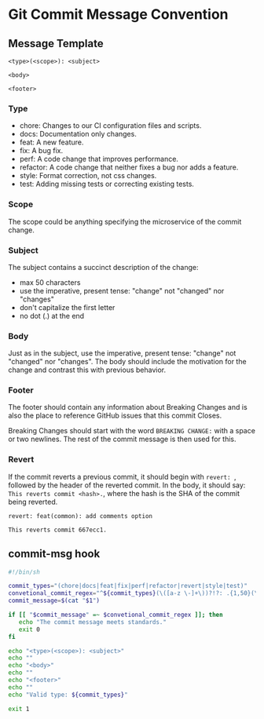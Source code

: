 # Git Commit Message Convention

## Message Template

```
<type>(<scope>): <subject>

<body>

<footer>
```

### Type

- chore: Changes to our CI configuration files and scripts.
- docs: Documentation only changes.
- feat: A new feature.
- fix: A bug fix.
- perf: A code change that improves performance.
- refactor: A code change that neither fixes a bug nor adds a feature.
- style: Format correction, not css changes.
- test: Adding missing tests or correcting existing tests.

### Scope

The scope could be anything specifying the microservice of the commit change.

### Subject

The subject contains a succinct description of the change:

- max 50 characters
- use the imperative, present tense: "change" not "changed" nor "changes"
- don't capitalize the first letter
- no dot (.) at the end

### Body

Just as in the subject, use the imperative, present tense: "change" not "changed" nor "changes". The body should include the motivation for the change and contrast this with previous behavior.

### Footer

The footer should contain any information about Breaking Changes and is also the place to reference GitHub issues that this commit Closes.

Breaking Changes should start with the word `BREAKING CHANGE:` with a space or two newlines. The rest of the commit message is then used for this.

### Revert

If the commit reverts a previous commit, it should begin with `revert: `, followed by the header of the reverted commit. In the body, it should say: `This reverts commit <hash>.`, where the hash is the SHA of the commit being reverted.

```
revert: feat(common): add comments option

This reverts commit 667ecc1.
```

## commit-msg hook

```bash
#!/bin/sh

commit_types="(chore|docs|feat|fix|perf|refactor|revert|style|test)"
convetional_commit_regex="^${commit_types}(\([a-z \-]+\))?!?: .{1,50}(\n.+)+$"
commit_message=$(cat "$1")

if [[ "$commit_message" =~ $convetional_commit_regex ]]; then
   echo "The commit message meets standards."
   exit 0
fi

echo "<type>(<scope>): <subject>"
echo ""
echo "<body>"
echo ""
echo "<footer>"
echo ""
echo "Valid type: ${commit_types}"

exit 1
```

